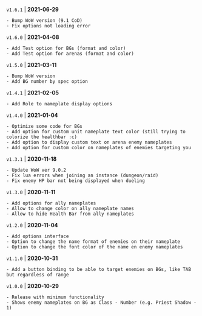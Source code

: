 `v1.6.1` | __2021-06-29__

    - Bump WoW version (9.1 CoD)
    - Fix options not loading error

`v1.6.0` | __2021-04-08__

    - Add Test option for BGs (format and color)
    - Add Test option for arenas (format and color)

`v1.5.0` | __2021-03-11__

    - Bump WoW version
    - Add BG number by spec option

`v1.4.1` | __2021-02-05__

    - Add Role to nameplate display options

`v1.4.0` | __2021-01-04__

    - Optimize some code for BGs
    - Add option for custom unit nameplate text color (still trying to colorize the healthbar :c)
    - Add option to display custom text on arena enemy nameplates
    - Add option for custom color on nameplates of enemies targeting you

`v1.3.1` | __2020-11-18__

    - Update WoW ver 9.0.2
    - Fix lua errors when joining an instance (dungeon/raid)
    - Fix enemy HP bar not being displayed when dueling

`v1.3.0` | __2020-11-11__

    - Add options for ally nameplates
    - Allow to change color on ally nameplate names
    - Allow to hide Health Bar from ally nameplates

`v1.2.0` | __2020-11-04__

    - Add options interface
    - Option to change the name format of enemies on their nameplate
    - Option to change the font color of the name en enemy nameplates

`v1.1.0` | __2020-10-31__

    - Add a button binding to be able to target enemies on BGs, like TAB but regardless of range

`v1.0.0` | __2020-10-29__

    - Release with minimum functionality
    - Shows enemy nameplates on BG as Class - Number (e.g. Priest Shadow - 1)
